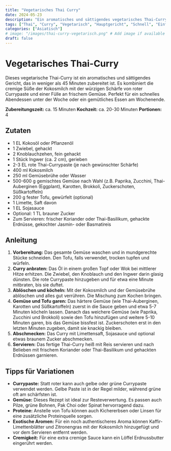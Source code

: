 ```yaml
---
title: "Vegetarisches Thai Curry"
date: 2024-05-23
description: "Ein aromatisches und sättigendes vegetarisches Thai-Curry mit Kokosmilch, roter Currypaste und viel frischem Gemüse."
tags: ["Thai", "Curry", "Vegetarisch", "Hauptgericht", "Schnell", "Einfach", "Kokosmilch", "Reis"]
categories: ["Asiatisch"]
# image: "/images/thai-curry-vegetarisch.png" # Add image if available
draft: false
---
```


# Vegetarisches Thai-Curry

Dieses vegetarische Thai-Curry ist ein aromatisches und sättigendes Gericht, das in weniger als 45 Minuten zubereitet ist. Es kombiniert die cremige Süße der Kokosmilch mit der würzigen Schärfe von roter Currypaste und einer Fülle an frischem Gemüse. Perfekt für ein schnelles Abendessen unter der Woche oder ein gemütliches Essen am Wochenende.

**Zubereitungszeit:** ca. 15 Minuten
**Kochzeit:** ca. 20-30 Minuten
**Portionen:** 4

## Zutaten

- 1 EL Kokosöl oder Pflanzenöl
- 1 Zwiebel, gehackt
- 2 Knoblauchzehen, fein gehackt
- 1 Stück Ingwer (ca. 2 cm), gerieben
- 2-3 EL rote Thai-Currypaste (je nach gewünschter Schärfe)
- 400 ml Kokosmilch
- 250 ml Gemüsebrühe oder Wasser
- 500-600 g gemischtes Gemüse nach Wahl (z.B. Paprika, Zucchini, Thai-Auberginen (Eggplant), Karotten, Brokkoli, Zuckerschoten, Süßkartoffeln)
- 200 g fester Tofu, gewürfelt (optional)
- 1 Limette, Saft davon
- 1 EL Sojasauce
- Optional: 1 TL brauner Zucker
- Zum Servieren: frischer Koriander oder Thai-Basilikum, gehackte Erdnüsse, gekochter Jasmin- oder Basmatireis

## Anleitung

1. **Vorbereitung:** Das gesamte Gemüse waschen und in mundgerechte Stücke schneiden. Den Tofu, falls verwendet, trocken tupfen und würfeln.
2. **Curry anbraten:** Das Öl in einem großen Topf oder Wok bei mittlerer Hitze erhitzen. Die Zwiebel, den Knoblauch und den Ingwer darin glasig dünsten. Die rote Currypaste hinzugeben und für etwa eine Minute mitbraten, bis sie duftet.
3. **Ablöschen und köcheln:** Mit der Kokosmilch und der Gemüsebrühe ablöschen und alles gut verrühren. Die Mischung zum Kochen bringen.
4. **Gemüse und Tofu garen:** Das härtere Gemüse (wie Thai-Auberginen, Karotten und Süßkartoffeln) zuerst in die Sauce geben und etwa 5-7 Minuten köcheln lassen. Danach das weichere Gemüse (wie Paprika, Zucchini und Brokkoli) sowie den Tofu hinzufügen und weitere 5-10 Minuten garen, bis das Gemüse bissfest ist. Zuckerschoten erst in den letzten Minuten zugeben, damit sie knackig bleiben.
5. **Abschmecken:** Das Curry mit Limettensaft, Sojasauce und optional etwas braunem Zucker abschmecken.
6. **Servieren:** Das fertige Thai-Curry heiß mit Reis servieren und nach Belieben mit frischem Koriander oder Thai-Basilikum und gehackten Erdnüssen garnieren.

## Tipps für Variationen

* **Currypaste:** Statt roter kann auch gelbe oder grüne Currypaste verwendet werden. Gelbe Paste ist in der Regel milder, während grüne oft am schärfsten ist.
* **Gemüse:** Dieses Rezept ist ideal zur Resteverwertung. Es passen auch Pilze, grüne Bohnen, Pak Choi oder Spinat hervorragend dazu.
* **Proteine:** Anstelle von Tofu können auch Kichererbsen oder Linsen für eine zusätzliche Proteinquelle sorgen.
* **Exotische Aromen:** Für ein noch authentischeres Aroma können Kaffir-Limettenblätter und Zitronengras mit der Kokosmilch hinzugefügt und vor dem Servieren entfernt werden.
* **Cremigkeit:** Für eine extra cremige Sauce kann ein Löffel Erdnussbutter eingerührt werden.